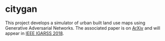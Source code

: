 # citygan

This project develops a simulator of urban built land use maps using Generative Adversarial Networks. The associated paper is on [ArXiv](https://arxiv.org/abs/1801.02710) and will appear in [IEEE IGARSS 2018](www.igarss2018.org).
